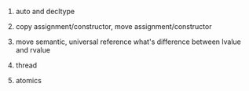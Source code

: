 1. auto and decltype

2. copy assignment/constructor, move assignment/constructor

3. move semantic, universal reference
what's difference between lvalue and rvalue

5. thread

6. atomics

